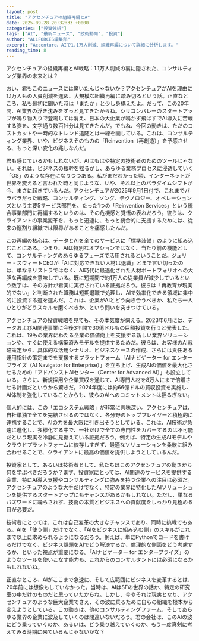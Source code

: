 ```yaml
---
layout: post
title: "アクセンチュアの組織再編とA"
date: 2025-09-28 20:32:33 +0000
categories: ["投資分析"]
tags: ["AI", "最新ニュース", "技術動向", "投資"]
author: "ALLFORCES編集部"
excerpt: "Accenture、AIで1.1万人削減、組織再編について詳細に分析します。"
reading_time: 8
---
```


アクセンチュアの組織再編とAI戦略：1.1万人削減の裏に隠された、コンサルティング業界の未来とは？

おい、君もこのニュースには驚いたんじゃないか？アクセンチュアがAIを理由に1.1万人もの人員削減を進め、大規模な組織再編に踏み切るという話。正直なところ、私も最初に聞いた時は「またか」と少し身構えたよ。だって、この20年間、AI業界の浮き沈みをずっと見てきたからね。シリコンバレーのスタートアップが鳴り物入りで登場しては消え、日本の大企業が鳴かず飛ばずでAI導入に苦戦する姿を、文字通り数百社分は見てきたんだ。でもね、今回の動きは、ただのコストカットや一時的なトレンド追随とは一線を画している。これは、コンサルティング業界、いや、ビジネスそのものの「Reinvention（再創造）」を予感させる、もっと深い変化の兆しなんだ。

君も感じているかもしれないが、AIはもはや特定の技術者のためのツールじゃない。それは、ビジネスの根幹を揺るがし、あらゆる業務プロセスに浸透していく「OS」のような存在になりつつある。私がまだ若かった頃、インターネットが世界を変えると言われた時と同じような、いや、それ以上のパラダイムシフトが今、まさに起きているんだ。アクセンチュアが2025年9月1日付で、これまでバラバラだった戦略、コンサルティング、ソング、テクノロジー、オペレーションズという主要5サービス部門を、たった1つの「Reinvention Services」という統合事業部門に再編するというのは、その危機感と覚悟の表れだろう。彼らは、クライアントの事業変革を、もっと迅速に、もっと統合的に支援するためには、従来の縦割り組織では限界があることを痛感したんだ。

この再編の核心は、データとAIを全てのサービスに「標準装備」のように組み込むことにある。つまり、AIは特別なオプションではなく、当たり前の機能として、コンサルティングのあらゆるフェーズで活用されるということだ。ジュリー・スウィートCEOが「AIに対応できない人材は退職」とまで言い切ったのは、単なるリストラではなく、AI時代に最適化された人材ポートフォリオへの大胆な再編成を意味している。既に短期間で約1万人の従業員が減少しているという数字は、その方針が着実に実行されている証拠だろう。彼らは「再教育が現実的でない」と判断された職務は短期退職で処理し、AIで効率化できる領域に集中的に投資する道を選んだ。これは、企業がAIとどう向き合うべきか、私たち一人ひとりがどうスキルを磨くべきか、という問いを突きつけている。

アクセンチュアの投資戦略を見ても、その本気度が伺える。2023年6月には、データおよびAI関連事業に今後3年間で30億ドルもの巨額投資を行うと発表した。これは、19もの業界にわたる企業の価値向上を支援する新しい業界ソリューションや、すぐに使える構築済みモデルを提供するためだ。彼らは、お客様のAI戦略策定から、具体的な活用シナリオ、ビジネスケースの作成、さらには責任ある運用指針の策定までを支援するプラットフォーム「AIナビゲーター for エンタープライズ（AI Navigator for Enterprise）」を立ち上げ、生成AIの価値を最大化させるための「アドバンストAIセンター（Center for Advanced AI）」も設立している。さらに、新規採用や企業買収を通じて、AI専門人材を8万人にまで倍増させる計画だというから驚きだ。2024年度には約66億ドルの買収投資を実施し、AI体制を強化していることからも、彼らのAIへのコミットメントは揺るぎない。

個人的には、この「エコシステム戦略」が非常に興味深い。アクセンチュアは、自社単独で全てを完結させるのではなく、各分野のトッププレイヤーと積極的に連携することで、AIの力を最大限に引き出そうとしている。これは、AI技術が急速に進化し、多様化する中で、一社だけで全ての専門性をカバーするのは不可能だという現実を冷静に見据えている証拠だろう。例えば、特定の生成AIモデルやクラウドプラットフォームに依存しすぎず、最適なソリューションを柔軟に組み合わせることで、クライアントに最高の価値を提供しようとしているんだ。

投資家として、あるいは技術者として、私たちはこのアクセンチュアの動きから何を学ぶべきだろうか？まず、投資家にとっては、AI関連のサービスを提供する企業、特にAI導入支援やコンサルティングに強みを持つ企業への注目は必須だ。アクセンチュアのような大手だけでなく、特定の業界に特化したAIソリューションを提供するスタートアップにもチャンスがあるかもしれない。ただし、単なるバズワードに踊らされず、技術の本質とビジネスへの貢献度をしっかり見極める目が必要だ。

技術者にとっては、これは自己変革の大きなチャンスであり、同時に挑戦でもある。AIを「使う側」だけでなく、「AIをビジネスに組み込む側」のスキルがこれまで以上に求められるようになるだろう。例えば、単にPythonでコードを書けるだけでなく、ビジネス課題をAIでどう解決するか、倫理的な側面をどう考慮するか、といった視点が重要になる。「AIナビゲーター for エンタープライズ」のようなツールを使いこなす能力も、これからのコンサルタントには必須になるかもしれないね。

正直なところ、AIがここまで急速に、そして広範囲にビジネスを変革するとは、20年前には想像もしていなかった。当時は、AIはSFの世界の話か、特定の研究室の中だけのものだと思っていたからね。しかし、今やそれは現実となり、アクセンチュアのような巨大企業でさえ、その波に乗るために自らの組織を根本から変えようとしている。この動きは、他のコンサルティングファーム、そしてあらゆる業界の企業に波及していくのは間違いないだろう。君の会社は、このAIの波にどう乗っていくのか、あるいは、どう乗り越えていくのか、もう一度真剣に考えてみる時期に来ているんじゃないかな？

